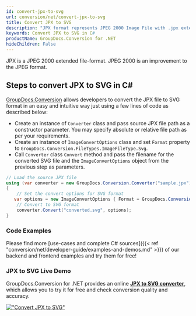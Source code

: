 ```yaml
---
id: convert-jpx-to-svg
url: conversion/net/convert-jpx-to-svg
title: Convert JPX to SVG
description: "JPX format represents JPEG 2000 Image File with .jpx extension. Learn how to convert JPX to SVG file programmatically in C# language using GroupDocs.Conversion for .NET library."
keywords: Convert JPX to SVG in C#
productName: GroupDocs.Conversion for .NET
hideChildren: False
---
```


JPX is a JPEG 2000 extended file-format. JPEG 2000 is an improvement to the JPEG format.

## Steps to convert JPX to SVG in C#

[GroupDocs.Conversion](https://products.groupdocs.com/conversion/net) allows developers to convert the JPX file to SVG format in an easy and intuitive way just using a few lines of code as described below:

* Create an instance of `Converter` class and pass source JPX file path as a constructor parameter. You may specify absolute or relative file path as per your requirements. 
* Create an instance of `ImageConvertOptions` class and set `Format` property to `GroupDocs.Conversion.FileTypes.ImageFileType.Svg`.
* Call `Converter` class `Convert` method and pass the filename for the converted SVG file and the `ImageConvertOptions` object from the previous step as parameters.

```csharp
// Load the source JPX file
using (var converter = new GroupDocs.Conversion.Converter("sample.jpx"))
{
    // Set the convert options for SVG format
   var options = new ImageConvertOptions { Format = GroupDocs.Conversion.FileTypes.ImageFileType.Svg };
    // Convert to SVG format
    converter.Convert("converted.svg", options);
}
```

### Code Examples

Please find more [use-cases and complete C# sources]({{< ref "conversion/net/developer-guide/examples-and-demos.md" >}}) of our backend and frontend examples and try them for free!

### JPX to SVG Live Demo

GroupDocs.Conversion for .NET provides an online [**JPX to SVG converter**](https://products.groupdocs.app/conversion/jpx-to-svg), which allows you to try it for free and check conversion quality and accuracy.

[!["Convert JPX to SVG"](conversion/net/images/convert-to-svg/convert-jpx-to-svg.png)](https://products.groupdocs.app/conversion/jpx-to-svg)